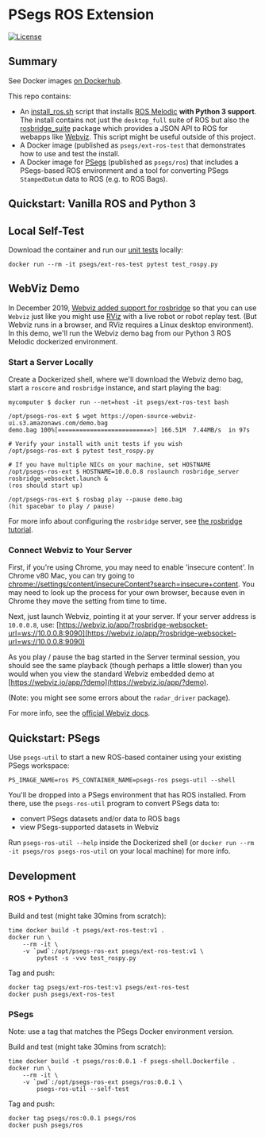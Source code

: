 # PSegs ROS Extension

[![License](http://img.shields.io/:license-apache-orange.svg)](http://www.apache.org/licenses/LICENSE-2.0)

## Summary

See Docker images [on Dockerhub](https://hub.docker.com/u/psegs).

This repo contains:
 * An [install_ros.sh](install_ros.sh) script that installs
     [ROS Melodic](http://wiki.ros.org/melodic) **with Python 3
     support**.  The install contains not just the `desktop_full`
     suite of ROS but also the
     [rosbridge_suite](http://wiki.ros.org/rosbridge_suite)
     package which provides a JSON API to ROS for webapps
     like [Webviz](https://webviz.io/).  This script might 
     be useful outside of this project.
 * A Docker image (published as `psegs/ext-ros-test` that demonstrates
     how to use and test the install.
 * A Docker image for [PSegs](https://github.com/pwais/psegs) (published as
     `psegs/ros`) that includes a PSegs-based ROS environment and a tool
     for converting PSegs `StampedDatum` data to ROS (e.g. to ROS Bags).
     


## Quickstart: Vanilla ROS and Python 3

## Local Self-Test

Download the container and run our [unit tests](test_rospy.py) locally:
```
docker run --rm -it psegs/ext-ros-test pytest test_rospy.py
```

## WebViz Demo

In December 2019, [Webviz added support for rosbridge](https://discourse.ros.org/t/webviz-now-supports-live-robots/12115)
so that you can use `Webviz` just like you might use
[RViz](http://wiki.ros.org/rviz) with a live robot or robot replay test. (But
Webviz runs in a browser, and RViz requires a Linux desktop environment).  In
this demo, we'll run the Webviz demo bag from our Python 3 ROS Melodic
dockerized environment.

### Start a Server Locally
Create a Dockerized shell, where we'll download the Webviz demo bag,
start a `roscore` and `rosbridge` instance, and start playing the bag:

```shell
mycomputer $ docker run --net=host -it psegs/ext-ros-test bash
```

```shell
/opt/psegs-ros-ext $ wget https://open-source-webviz-ui.s3.amazonaws.com/demo.bag
demo.bag 100%[==========================>] 166.51M  7.44MB/s  in 97s

# Verify your install with unit tests if you wish
/opt/psegs-ros-ext $ pytest test_rospy.py

# If you have multiple NICs on your machine, set HOSTNAME
/opt/psegs-ros-ext $ HOSTNAME=10.0.0.8 roslaunch rosbridge_server rosbridge_websocket.launch &
(ros should start up)

/opt/psegs-ros-ext $ rosbag play --pause demo.bag
(hit spacebar to play / pause)
```

For more info about configuring the `rosbridge` server, see 
[the rosbridge tutorial](http://wiki.ros.org/rosbridge_suite/Tutorials/RunningRosbridge).


### Connect Webviz to Your Server

First, if you're using Chrome, you may need to enable 'insecure content'.
In Chrome v80 Mac, you can try going to 
[chrome://settings/content/insecureContent?search=insecure+content](chrome://settings/content/insecureContent?search=insecure+content).  You may need to look up the process
for your own browser, because even in Chrome they move the setting from time
to time.

Next, just launch Webviz, pointing it at your server.  If your server
address is `10.0.0.8`, use:
[https://webviz.io/app/?rosbridge-websocket-url=ws://10.0.0.8:9090](https://webviz.io/app/?rosbridge-websocket-url=ws://10.0.0.8:9090)


As you play / pause the bag started in the Server terminal session, you should
see the same playback (though perhaps a little slower) than you would when
you view the standard Webviz embedded demo at [https://webviz.io/app/?demo](https://webviz.io/app/?demo).

(Note: you might see some errors about the `radar_driver` package).

For more info, see the [official Webviz docs](https://github.com/cruise-automation/webviz/blob/e57b3a17f6caafd2d152696c220a6c24888f83e9/packages/webviz-core/src/util/helpModalOpenSource.help.md#loading-data).


## Quickstart: PSegs

Use `psegs-util` to start a new ROS-based container using your existing PSegs
workspace:

```
PS_IMAGE_NAME=ros PS_CONTAINER_NAME=psegs-ros psegs-util --shell
```

You'll be dropped into a PSegs environment that has ROS installed.  From there,
use the `psegs-ros-util` program to convert PSegs data to:
  * convert PSegs datasets and/or data to ROS bags
  * view PSegs-supported datasets in Webviz

Run `psegs-ros-util --help` inside the Dockerized shell 
(or `docker run --rm -it psegs/ros psegs-ros-util` on your local machine)
for more info.


## Development

### ROS + Python3

Build and test (might take 30mins from scratch):
```
time docker build -t psegs/ext-ros-test:v1 .
docker run \
    --rm -it \
    -v `pwd`:/opt/psegs-ros-ext psegs/ext-ros-test:v1 \
        pytest -s -vvv test_rospy.py
```

Tag and push:
```
docker tag psegs/ext-ros-test:v1 psegs/ext-ros-test
docker push psegs/ext-ros-test
```

### PSegs

Note: use a tag that matches the PSegs Docker environment version.

Build and test (might take 30mins from scratch):
```
time docker build -t psegs/ros:0.0.1 -f psegs-shell.Dockerfile .
docker run \
    --rm -it \
    -v `pwd`:/opt/psegs-ros-ext psegs/ros:0.0.1 \
        psegs-ros-util --self-test
```

Tag and push:
```
docker tag psegs/ros:0.0.1 psegs/ros
docker push psegs/ros
```
